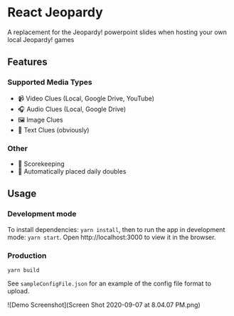 # React Jeopardy

A replacement for the Jeopardy! powerpoint slides when hosting your own local Jeopardy! games

## Features

### Supported Media Types

- 📹 Video Clues (Local, Google Drive, YouTube)
- 🎧 Audio Clues (Local, Google Drive)
- 🖼️ Image Clues
- 📝 Text Clues (obviously)

### Other

- 💯 Scorekeeping
- 👯 Automatically placed daily doubles

## Usage

### Development mode

To install dependencies: `yarn install`, then to run the app in development mode: `yarn start`.
Open http://localhost:3000 to view it in the browser.

### Production

`yarn build`

See `sampleConfigFile.json` for an example of the config file format to upload.

![Demo Screenshot](Screen Shot 2020-09-07 at 8.04.07 PM.png)
